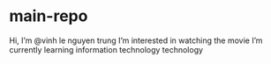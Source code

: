 # main-repo
Hi, I’m @vinh le nguyen trung
I’m interested in watching the movie
I’m currently learning information technology
technology